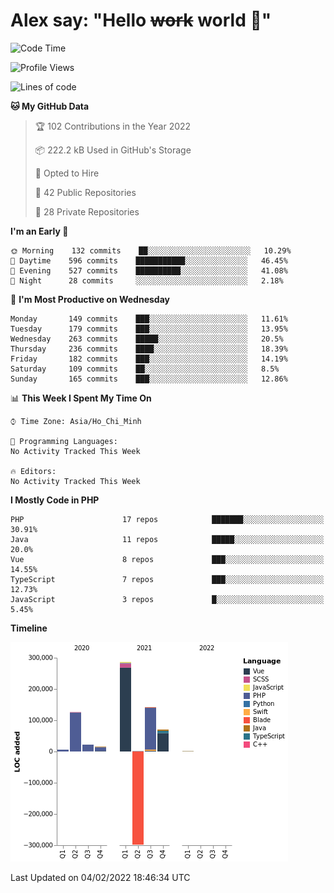# Alex say: "Hello ~~work~~ world 🐾"

<!--START_SECTION:waka-->
![Code Time](http://img.shields.io/badge/Code%20Time-837%20hrs%2057%20mins-blue)

![Profile Views](http://img.shields.io/badge/Profile%20Views-11-blue)

![Lines of code](https://img.shields.io/badge/From%20Hello%20World%20I%27ve%20Written-374%20Thousand%20lines%20of%20code-blue)

**🐱 My GitHub Data** 

> 🏆 102 Contributions in the Year 2022
 > 
> 📦 222.2 kB Used in GitHub's Storage 
 > 
> 💼 Opted to Hire
 > 
> 📜 42 Public Repositories 
 > 
> 🔑 28 Private Repositories  
 > 
**I'm an Early 🐤** 

```text
🌞 Morning    132 commits    ██░░░░░░░░░░░░░░░░░░░░░░░   10.29% 
🌆 Daytime    596 commits    ███████████░░░░░░░░░░░░░░   46.45% 
🌃 Evening    527 commits    ██████████░░░░░░░░░░░░░░░   41.08% 
🌙 Night      28 commits     ░░░░░░░░░░░░░░░░░░░░░░░░░   2.18%

```
📅 **I'm Most Productive on Wednesday** 

```text
Monday       149 commits    ███░░░░░░░░░░░░░░░░░░░░░░   11.61% 
Tuesday      179 commits    ███░░░░░░░░░░░░░░░░░░░░░░   13.95% 
Wednesday    263 commits    █████░░░░░░░░░░░░░░░░░░░░   20.5% 
Thursday     236 commits    ████░░░░░░░░░░░░░░░░░░░░░   18.39% 
Friday       182 commits    ███░░░░░░░░░░░░░░░░░░░░░░   14.19% 
Saturday     109 commits    ██░░░░░░░░░░░░░░░░░░░░░░░   8.5% 
Sunday       165 commits    ███░░░░░░░░░░░░░░░░░░░░░░   12.86%

```


📊 **This Week I Spent My Time On** 

```text
⌚︎ Time Zone: Asia/Ho_Chi_Minh

💬 Programming Languages: 
No Activity Tracked This Week

🔥 Editors: 
No Activity Tracked This Week

```

**I Mostly Code in PHP** 

```text
PHP                      17 repos            ███████░░░░░░░░░░░░░░░░░░   30.91% 
Java                     11 repos            █████░░░░░░░░░░░░░░░░░░░░   20.0% 
Vue                      8 repos             ███░░░░░░░░░░░░░░░░░░░░░░   14.55% 
TypeScript               7 repos             ███░░░░░░░░░░░░░░░░░░░░░░   12.73% 
JavaScript               3 repos             █░░░░░░░░░░░░░░░░░░░░░░░░   5.45%

```


**Timeline**

![Chart not found](https://raw.githubusercontent.com/alexzvn/alexzvn/main/charts/bar_graph.png) 


 Last Updated on 04/02/2022 18:46:34 UTC
<!--END_SECTION:waka-->
